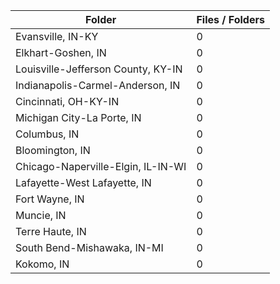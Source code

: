 | Folder                             |   Files / Folders |
|------------------------------------|-------------------|
| Evansville, IN-KY                  |                 0 |
| Elkhart-Goshen, IN                 |                 0 |
| Louisville-Jefferson County, KY-IN |                 0 |
| Indianapolis-Carmel-Anderson, IN   |                 0 |
| Cincinnati, OH-KY-IN               |                 0 |
| Michigan City-La Porte, IN         |                 0 |
| Columbus, IN                       |                 0 |
| Bloomington, IN                    |                 0 |
| Chicago-Naperville-Elgin, IL-IN-WI |                 0 |
| Lafayette-West Lafayette, IN       |                 0 |
| Fort Wayne, IN                     |                 0 |
| Muncie, IN                         |                 0 |
| Terre Haute, IN                    |                 0 |
| South Bend-Mishawaka, IN-MI        |                 0 |
| Kokomo, IN                         |                 0 |